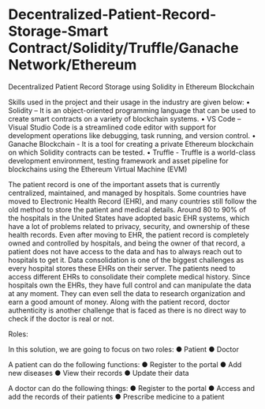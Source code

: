 # Decentralized-Patient-Record-Storage-Smart Contract/Solidity/Truffle/Ganache Network/Ethereum
Decentralized Patient Record  Storage using Solidity in Ethereum Blockchain

Skills used in the project and their usage in the industry are given below: 
  •	Solidity – It is an object-oriented programming language that can be used to create smart contracts on a variety of blockchain systems. 
  •	VS Code – Visual Studio Code is a streamlined code editor with support for development operations like debugging, task running, and version control.
  •	Ganache Blockchain - It is a tool for creating a private Ethereum blockchain on which Solidity contracts can be tested.
  •	Truffle - Truffle is a world-class development environment, testing framework and asset pipeline for blockchains using the Ethereum Virtual Machine (EVM)



The patient record is one of the important assets that is currently centralized, maintained, and managed by hospitals. 
Some countries have moved to Electronic Health Record (EHR), and many countries still follow the old method to store the patient and medical details. Around 80 to 90% of the hospitals in the United States have adopted basic EHR systems, which have a lot of problems related to privacy, security, and ownership of these health records. 
Even after moving to EHR, the patient record is completely owned and controlled by hospitals, and being the owner of that record, a patient does not have access to the data and has to always reach out to hospitals to get it.
Data consolidation is one of the biggest challenges as every hospital stores these EHRs on their server. The patients need to access different EHRs to consolidate their complete medical history.
Since hospitals own the EHRs, they have full control and can manipulate the data at any moment. They can even sell the data to research organization and earn a good amount of money.
Along with the patient record, doctor authenticity is another challenge that is faced as there is no direct way to check if the doctor is real or not. 

Roles:

In this solution, we are going to focus on two roles:
  ●	Patient
  ●	Doctor

A patient can do the following functions:
  ●	Register to the portal
  ●	Add new diseases 
  ●	View their records
  ●	Update their data

A doctor can do the following things:
  ●	Register to the portal
  ●	Access and add the records of their patients
  ●	Prescribe medicine to a patient


